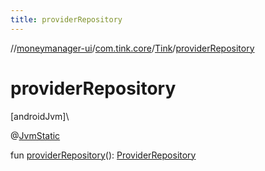 ```yaml
---
title: providerRepository
---
```

//[moneymanager-ui](../../../index.html)/[com.tink.core](../index.html)/[Tink](index.html)/[providerRepository](provider-repository.html)



# providerRepository



[androidJvm]\




@[JvmStatic](https://kotlinlang.org/api/latest/jvm/stdlib/kotlin.jvm/-jvm-static/index.html)



fun [providerRepository](provider-repository.html)(): [ProviderRepository](../../com.tink.core.provider/-provider-repository/index.html)




